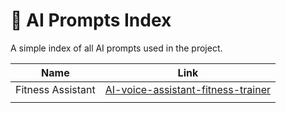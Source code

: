 # 🧠 AI Prompts Index

A simple index of all AI prompts used in the project.

| Name                   | Link                                                |
|------------------------|-----------------------------------------------------|
| Fitness Assistant      | [AI-voice-assistant-fitness-trainer](./AI-voice-assistant-fitness-trainer.md) |
| | |
